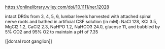 https://onlinelibrary.wiley.com/doi/10.1111/ner.12028

intact DRGs from 3, 4, 5, 6, lumbar levels harvested with attached spinal nerve roots and bathed in artificial CSF solution (in mM): NaCl 128, KCl 3.5, MgCl2 1.2, CaCl2 2.3, NaHPO 1.2, NaHCO3 24.0, glucose 11, and bubbled by 5% CO2 and 95% O2 to maintain a pH of 7.35

[[dorsal root ganglion]]